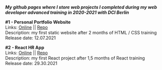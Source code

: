**_My github pages where I store web projects I completed during my web developer advanced training in 2020-2021 with DCI Berlin_**

**#1 - Personal Portfolio Website**  
Links: [Online](https://y-schulte.github.io/portfolio/) || [Repo](https://github.com/y-schulte/y-schulte.github.io/tree/main/portfolio)  
Description: my first static website after 2 months of HTML / CSS training  
Release date: 12.07.2021

**#2 - React HR App**  
Links: [Online](https://y-schulte.github.io/react-hr-app) || [Repo](https://github.com/y-schulte/react-hr-app)  
Description: my first React project after 1,5 months of React training  
Release date: 29.30.2021
